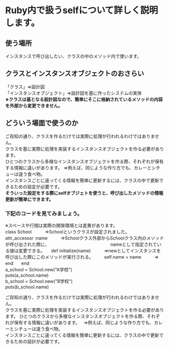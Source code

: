 # Ruby内で扱うselfについて詳しく説明します。
## 使う場所
インスタンスで呼び出したい、クラスの中のメソッド内で使います。
## クラスとインスタンスオブジェクトのおさらい  
「クラス」⇒設計図    
「インスタンスオブジェクト」⇒設計図を基に作ったシステムの実体    
**※クラスは基となる設計図なので、簡単にそこに格納されているメソッドの内容を外部から変更できません。**
## どういう場面で使うのか
ご存知の通り、クラスを作るだけでは実際に処理が行われるわけではありません。    
クラスを基に実際に処理を実装するインスタンスオブジェクトを作る必要があります。    
ひとつのクラスから多様なインスタンスオブジェクトを作る際、それぞれが保有する情報に違いがあります。
⇒例えば、同じような作り方でも、カレーとシチューは違う食べ物。    
インスタンスごとに違ってくる情報を簡単に更新するには、クラスの中で更新できるための設定が必要です。    
**そういった設定をする際にselfオブジェトを使うと、呼び出したメソッドの情報更新が簡単にできます。**
### 下記のコードを見てみましょう。    
※スペースや行間は実際の開発環境とは差異があります。    
class School　　　⇒Schoolというクラスが設定されました。    
attr_accessor :name　　　⇒Schoolクラス外部からSchoolクラス内のメソッドが呼び出された際に、   
<span>　　　　　　　　　　　　　</span>nameとして指定されている値は変更できる。    
def initialize(name)　　　⇒newとしてインスタンスを呼び出した際にこのメソッドが実行される。    　
self.name = name　　　⇒
   end  　 
 end    
a_school = School.new("A学校")    
puts(a_school.name)     
b_school = School.new("B学校")    
puts(b_school.name)


ご存知の通り、クラスを作るだけでは実際に処理が行われるわけではありません。    
クラスを基に実際に処理を実装するインスタンスオブジェクトを作る必要があります。
ひとつのクラスから多様なインスタンスオブジェクトを作る際、それぞれが保有する情報に違いがあります。   
⇒例えば、同じような作り方でも、カレーとシチューは違う食べ物。   
インスタンスごとに違ってくる情報を簡単に更新するには、クラスの中で更新できるための設計が必要です。

